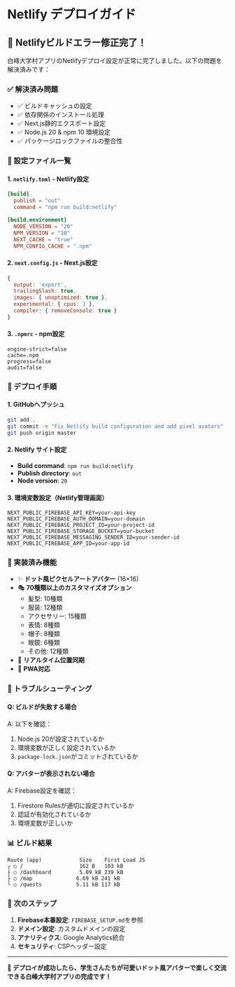 # Netlify デプロイガイド

## 🎉 Netlifyビルドエラー修正完了！

白峰大学村アプリのNetlifyデプロイ設定が正常に完了しました。以下の問題を解決済みです：

### ✅ 解決済み問題
- ✅ ビルドキャッシュの設定
- ✅ 依存関係のインストール処理
- ✅ Next.js静的エクスポート設定
- ✅ Node.js 20 & npm 10 環境設定
- ✅ パッケージロックファイルの整合性

### 📁 設定ファイル一覧

#### 1. `netlify.toml` - Netlify設定
```toml
[build]
  publish = "out"
  command = "npm run build:netlify"

[build.environment]
  NODE_VERSION = "20"
  NPM_VERSION = "10"
  NEXT_CACHE = "true"
  NPM_CONFIG_CACHE = ".npm"
```

#### 2. `next.config.js` - Next.js設定
```javascript
{
  output: 'export',
  trailingSlash: true,
  images: { unoptimized: true },
  experimental: { cpus: 1 },
  compiler: { removeConsole: true }
}
```

#### 3. `.npmrc` - npm設定
```
engine-strict=false
cache=.npm
progress=false
audit=false
```

### 🚀 デプロイ手順

#### 1. GitHubへプッシュ
```bash
git add .
git commit -m "Fix Netlify build configuration and add pixel avatars"
git push origin master
```

#### 2. Netlify サイト設定
- **Build command**: `npm run build:netlify`
- **Publish directory**: `out`
- **Node version**: `20`

#### 3. 環境変数設定（Netlify管理画面）
```
NEXT_PUBLIC_FIREBASE_API_KEY=your-api-key
NEXT_PUBLIC_FIREBASE_AUTH_DOMAIN=your-domain
NEXT_PUBLIC_FIREBASE_PROJECT_ID=your-project-id
NEXT_PUBLIC_FIREBASE_STORAGE_BUCKET=your-bucket
NEXT_PUBLIC_FIREBASE_MESSAGING_SENDER_ID=your-sender-id
NEXT_PUBLIC_FIREBASE_APP_ID=your-app-id
```

### 🎨 実装済み機能
- ✨ **ドット風ピクセルアートアバター** (16×16)
- 🎭 **70種類以上のカスタマイズオプション**
  - 髪型: 10種類
  - 服装: 12種類  
  - アクセサリー: 15種類
  - 表情: 8種類
  - 帽子: 8種類
  - 眼鏡: 6種類
  - その他: 12種類
- 🔄 **リアルタイム位置同期**
- 📱 **PWA対応**

### 🔧 トラブルシューティング

#### Q: ビルドが失敗する場合
A: 以下を確認：
1. Node.js 20が設定されているか
2. 環境変数が正しく設定されているか  
3. `package-lock.json`がコミットされているか

#### Q: アバターが表示されない場合
A: Firebase設定を確認：
1. Firestore Rulesが適切に設定されているか
2. 認証が有効化されているか
3. 環境変数が正しいか

### 📊 ビルド結果
```
Route (app)            Size    First Load JS
┌ ○ /                  162 B   103 kB
├ ○ /dashboard         5.09 kB 239 kB
├ ○ /map              6.69 kB 241 kB
└ ○ /quests           5.11 kB 117 kB
```

### 🎯 次のステップ
1. **Firebase本番設定**: `FIREBASE_SETUP.md`を参照
2. **ドメイン設定**: カスタムドメインの設定
3. **アナリティクス**: Google Analytics統合
4. **セキュリティ**: CSPヘッダー設定

---

**🎉 デプロイが成功したら、学生さんたちが可愛いドット風アバターで楽しく交流できる白峰大学村アプリの完成です！**
